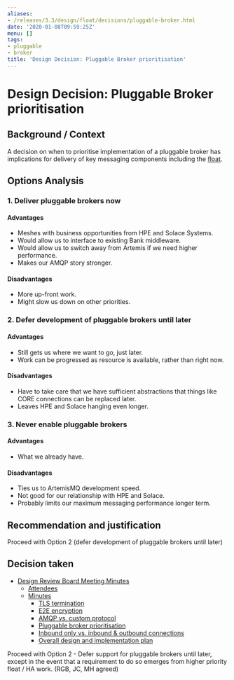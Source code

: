 ```yaml
---
aliases:
- /releases/3.3/design/float/decisions/pluggable-broker.html
date: '2020-01-08T09:59:25Z'
menu: []
tags:
- pluggable
- broker
title: 'Design Decision: Pluggable Broker prioritisation'
---
```



# Design Decision: Pluggable Broker prioritisation


## Background / Context

A decision on when to prioritise implementation of a pluggable broker has implications for delivery of key messaging
components including the [float](../design.md).


## Options Analysis


### 1. Deliver pluggable brokers now


#### Advantages


* Meshes with business opportunities from HPE and Solace Systems.
* Would allow us to interface to existing Bank middleware.
* Would allow us to switch away from Artemis if we need higher performance.
* Makes our AMQP story stronger.


#### Disadvantages


* More up-front work.
* Might slow us down on other priorities.


### 2. Defer development of pluggable brokers until later


#### Advantages


* Still gets us where we want to go, just later.
* Work can be progressed as resource is available, rather than right now.


#### Disadvantages


* Have to take care that we have sufficient abstractions that things like CORE connections can be replaced later.
* Leaves HPE and Solace hanging even longer.


### 3. Never enable pluggable brokers


#### Advantages


* What we already have.


#### Disadvantages


* Ties us to ArtemisMQ development speed.
* Not good for our relationship with HPE and Solace.
* Probably limits our maximum messaging performance longer term.


## Recommendation and justification

Proceed with Option 2 (defer development of pluggable brokers until later)


## Decision taken



* [Design Review Board Meeting Minutes](drb-meeting-20171116.md)
    * [Attendees](drb-meeting-20171116.md#attendees)
    * [Minutes](drb-meeting-20171116.md#minutes)
        * [TLS termination](drb-meeting-20171116.md#id1)
        * [E2E encryption](drb-meeting-20171116.md#id2)
        * [AMQP vs. custom protocol](drb-meeting-20171116.md#id3)
        * [Pluggable broker prioritisation](drb-meeting-20171116.md#id4)
        * [Inbound only vs. inbound & outbound connections](drb-meeting-20171116.md#inbound-only-vs-inbound-outbound-connections)
        * [Overall design and implementation plan](drb-meeting-20171116.md#overall-design-and-implementation-plan)







Proceed with Option 2 - Defer support for pluggable brokers until later, except in the event that a requirement to do so emerges from higher priority float / HA work. (RGB, JC, MH agreed)

